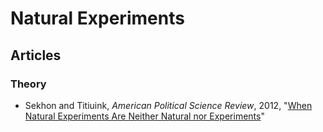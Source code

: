 # Natural Experiments

## Articles
### Theory
 - Sekhon and Titiuink, *American Political Science Review*, 2012, "[When Natural Experiments Are Neither Natural nor Experiments](http://zmjones.com/static/causal-inference/sekhon-apsr-2012.pdf)" 
